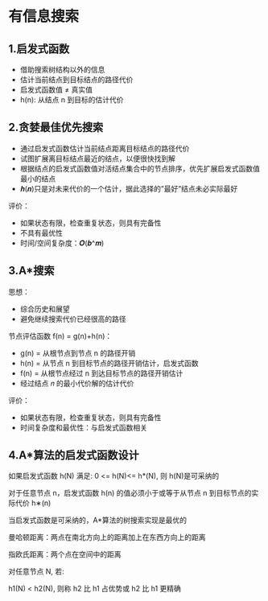 # 有信息搜索

## 1.启发式函数

* 借助搜索树结构以外的信息
* 估计当前结点到目标结点的路径代价
* 启发式函数值 ≠ 真实值
* h(n): 从结点 n 到目标的估计代价



## 2.贪婪最佳优先搜索

* 通过启发式函数估计当前结点距离目标结点的路径代价
* 试图扩展离目标结点最近的结点，以便很快找到解
* 根据结点的启发式函数值对活结点集合中的节点排序，优先扩展启发式函数值最小的结点
* 𝒉(𝒏)只是对未来代价的一个估计，据此选择的”最好”结点未必实际最好

评价：

* 如果状态有限，检查重复状态，则具有完备性
* 不具有最优性
* 时间/空间复杂度：𝑶(𝒃^𝒎)



## 3.A*搜索

思想：

* 综合历史和展望
* 避免继续搜索代价已经很高的路径

节点评估函数 f(n) = g(n)+h(n)：

* g(n) = 从根节点到节点 n 的路径开销
* h(n) = 从节点 n 到目标节点的路径开销估计，启发式函数
* f(n) = 从根节点经过 n 到达目标节点的路径开销估计
* 经过结点 𝑛 的最小代价解的估计代价

评价：

* 如果状态有限，检查重复状态，则具有完备性
* 时间复杂度和最优性：与启发式函数相关



## 4.A*算法的启发式函数设计

如果启发式函数 h(N) 满足: 0 <= h(N)<= h*(N), 则 h(N)是可采纳的

对于任意节点 n，启发式函数 h(n) 的值必须小于或等于从节点 n 到目标节点的实际代价 h∗(n)

当启发式函数是可采纳的，A*算法的树搜索实现是最优的



曼哈顿距离：两点在南北方向上的距离加上在东西方向上的距离

指欧氏距离：两个点在空间中的距离



对任意节点 N, 若: 

h1(N) < h2(N), 则称 h2 比 h1 占优势或 h2 比 h1 更精确
